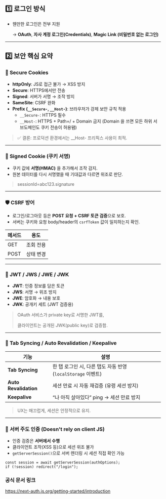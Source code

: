 ## 1️⃣ 로그인 방식

- 웬만한 로그인은 전부 지원
    
    → **OAuth**, **자사 계정 로그인(Credentials)**, **Magic Link (비밀번호 없는 로그인)**
    

---

## 2️⃣ 보안 핵심 요약

### 🔐 **Secure Cookies**

- **httpOnly**: JS로 접근 불가 → XSS 방지
- **Secure**: HTTPS에서만 전송
- **Signed**: 서버가 서명 → 조작 방지
- **SameSite**: CSRF 완화
- **Prefix (`__Secure-`, `__Host-`)**: 브라우저가 강제 보안 규칙 적용
    - `__Secure-`: HTTPS 필수
    - `__Host-`: HTTPS + Path=/ + Domain 금지 (Domain 을 쓰면 모든 하위 서브도메인도 쿠키 전송이 허용됌)

> ✅ 결론: 프로덕션 환경에서는 __Host- 프리픽스 사용이 최적.
> 

---

### 🧾 **Signed Cookie (쿠키 서명)**

- 쿠키 값에 **서명(HMAC)** 을 추가해서 조작 감지.
- 원본 데이터를 다시 서명했을 때 기대값과 다르면 위조로 판단.

> sessionId=abc123.signature
> 

---

### 🛡️ **CSRF 방어**

- 로그인/로그아웃 등은 **POST 요청 + CSRF 토큰 검증**으로 보호.
- 서버는 쿠키와 요청 body/header의 `csrfToken` 값이 일치하는지 확인.

| 메서드 | 용도 |
| --- | --- |
| GET | 조회 전용 |
| POST | 상태 변경 |

---

### 🔑 **JWT / JWS / JWE / JWK**

- **JWT**: 인증 정보를 담은 토큰
- **JWS**: 서명 → 위조 방지
- **JWE**: 암호화 → 내용 보호
- **JWK**: 공개키 세트 (JWT 검증용)

> OAuth 서비스가 private key로 서명한 JWT를,
> 
> 
> 클라이언트는 공개된 JWK(public key)로 검증함.
> 

---

### 🔁 **Tab Syncing / Auto Revalidation / Keepalive**

| 기능 | 설명 |
| --- | --- |
| **Tab Syncing** | 한 탭 로그인 시, 다른 탭도 자동 반영 (`localStorage` 이벤트) |
| **Auto Revalidation** | 세션 만료 시 자동 재검증 (유령 세션 방지) |
| **Keepalive** | “나 아직 살아있다” ping → 세션 만료 방지 |

> UX는 매끄럽게, 세션은 안정적으로 유지.
> 

---

### 🧠 **서버 주도 인증 (Doesn't rely on client JS)**

- 인증 검증은 **서버에서 수행**
- 클라이언트 조작(XSS 등)으로 세션 위조 불가
- `getServerSession()`으로 서버 렌더링 시 세션 직접 확인 가능

```tsx
const session = await getServerSession(authOptions);
if (!session) redirect("/login");
```

### 공식 문서 링크
https://next-auth.js.org/getting-started/introduction
